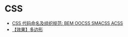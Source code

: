 # CSS

* [CSS 代码命名及组织规范: BEM OOCSS SMACSS ACSS](/web/css/CSSRules/README.md)
* [【效果】多边形](/web/css/angle.html)